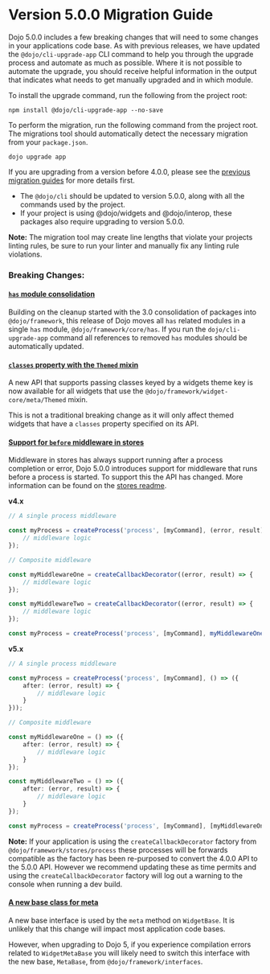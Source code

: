 # Version 5.0.0 Migration Guide

Dojo 5.0.0 includes a few breaking changes that will need to some changes in your applications code base. As with previous releases, we have updated the `@dojo/cli-upgrade-app` CLI command to help you through the upgrade process and automate as much as possible. Where it is not possible to automate the upgrade, you should receive helpful information in the output that indicates what needs to get manually upgraded and in which module.

To install the upgrade command, run the following from the project root:

```
npm install @dojo/cli-upgrade-app --no-save
```

To perform the migration, run the following command from the project root. The migrations tool should automatically detect the necessary migration from your `package.json`.

```
dojo upgrade app
```

If you are upgrading from a version before 4.0.0, please see the [previous migration guides](./) for more details first.

-   The `@dojo/cli` should be updated to version 5.0.0, along with all the commands used by the project.
-   If your project is using @dojo/widgets and @dojo/interop, these packages also require upgrading to version 5.0.0.

**Note:** The migration tool may create line lengths that violate your projects linting rules, be sure to run your linter and manually fix any linting rule violations.

### Breaking Changes:

#### [`has` module consolidation](https://github.com/dojo/framework/pull/182)

Building on the cleanup started with the 3.0 consolidation of packages into `@dojo/framework`, this release of Dojo moves all `has` related modules in a single `has` module, `@dojo/framework/core/has`. If you run the `dojo/cli-upgrade-app` command all references to removed `has` modules should be automatically updated.

#### [`classes` property with the `Themed` mixin](https://github.com/dojo/framework/pull/164)

A new API that supports passing classes keyed by a widgets theme key is now available for all widgets that use the `@dojo/framework/widget-core/meta/Themed` mixin.

This is not a traditional breaking change as it will only affect themed widgets that have a `classes` property specified on its API.

#### [Support for `before` middleware in stores](https://github.com/dojo/framework/pull/173)

Middleware in stores has always support running after a process completion or error, Dojo 5.0.0 introduces support for middleware that runs before a process is started. To support this the API has changed. More information can be found on the [stores readme](https://github.com/dojo/framework/blob/master/src/stores/README.md#middleware).

**v4.x**

```ts
// A single process middleware

const myProcess = createProcess('process', [myCommand], (error, result) => {
	// middleware logic
});

// Composite middleware

const myMiddlewareOne = createCallbackDecorator((error, result) => {
	// middleware logic
});

const myMiddlewareTwo = createCallbackDecorator((error, result) => {
	// middleware logic
});

const myProcess = createProcess('process', [myCommand], myMiddlewareOne(myMiddlewareTwo()));
```

**v5.x**

```ts
// A single process middleware

const myProcess = createProcess('process', [myCommand], () => ({
	after: (error, result) => {
		// middleware logic
	}
}));

// Composite middleware

const myMiddlewareOne = () => ({
	after: (error, result) => {
		// middleware logic
	}
});

const myMiddlewareTwo = () => ({
	after: (error, result) => {
		// middleware logic
	}
});

const myProcess = createProcess('process', [myCommand], [myMiddlewareOne, myMiddlewareTwo]);
```

**Note:** If your application is using the `createCallbackDecorator` factory from `@dojo/framework/stores/process` these processes will be forwards compatible as the factory has been re-purposed to convert the 4.0.0 API to the 5.0.0 API. However we recommend updating these as time permits and using the `createCallbackDecorator` factory will log out a warning to the console when running a dev build.

#### [A new base class for meta](https://github.com/dojo/framework/pull/203)

A new base interface is used by the `meta` method on `WidgetBase`. It is unlikely that this change will impact most application code bases.

However, when upgrading to Dojo 5, if you experience compilation errors related to `WidgetMetaBase` you will likely need to switch this interface with the new base, `MetaBase`, from `@dojo/framework/interfaces`.
